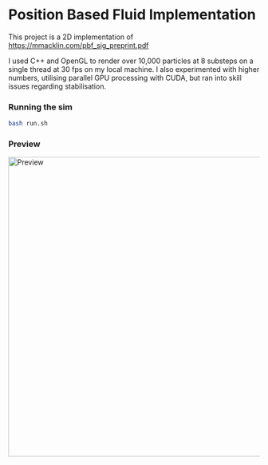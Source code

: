 # Position Based Fluid Implementation
This project is a 2D implementation of https://mmacklin.com/pbf_sig_preprint.pdf

I used C++ and OpenGL to render over 10,000 particles at 8 substeps on a single thread at 30 fps on my local machine. I also experimented with higher numbers, utilising parallel GPU processing with CUDA, but ran into skill issues regarding stabilisation. 

### Running the sim
```bash
bash run.sh
```

### Preview
<img src="pbd-fluid-sim-preview.gif" alt="Preview" width="600" />

